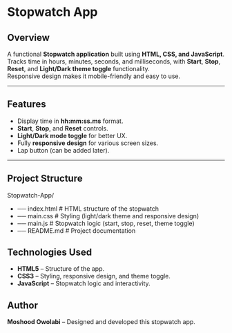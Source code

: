 # Stopwatch App 


## Overview
A functional **Stopwatch application** built using **HTML, CSS, and JavaScript**.  
Tracks time in hours, minutes, seconds, and milliseconds, with **Start**, **Stop**, **Reset**, and **Light/Dark theme toggle** functionality.  
Responsive design makes it mobile-friendly and easy to use.

---

## Features
- Display time in **hh:mm:ss.ms** format.  
- **Start**, **Stop**, and **Reset** controls.  
- **Light/Dark mode toggle** for better UX.  
- Fully **responsive design** for various screen sizes.  
-  Lap button (can be added later).

---

## Project Structure
Stopwatch-App/
- ── index.html # HTML structure of the stopwatch
- ── main.css # Styling (light/dark theme and responsive design)
- ── main.js # Stopwatch logic (start, stop, reset, theme toggle)
- ── README.md # Project documentation

## Technologies Used
- **HTML5** – Structure of the app.  
- **CSS3** – Styling, responsive design, and theme toggle.  
- **JavaScript** – Stopwatch logic and interactivity.

## Author
**Moshood Owolabi** – Designed and developed this stopwatch app.